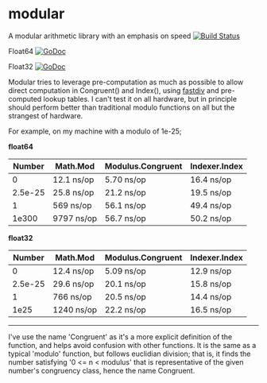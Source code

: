 # modular
A modular arithmetic library with an emphasis on speed
[![Build Status](https://travis-ci.org/stewi1014/modular.svg?branch=master)](https://travis-ci.org/stewi1014/modular)

Float64
[![GoDoc](https://godoc.org/github.com/stewi1014/modular/modular64?status.svg)](https://godoc.org/github.com/stewi1014/modular/modular64)

Float32
[![GoDoc](https://godoc.org/github.com/stewi1014/modular/modular32?status.svg)](https://godoc.org/github.com/stewi1014/modular/modular32)


Modular tries to leverage pre-computation as much as possible to allow direct computation in Congruent() and Index(), using [fastdiv] and pre-computed lookup tables. I can't test it on all hardware, but in principle should perform better than traditional modulo functions on all but the strangest of hardware.

For example, on my machine with a modulo of 1e-25;

**float64**

| Number | Math.Mod | Modulus.Congruent | Indexer.Index |
| ------ | ------ | ------ | ------ |
| 0 | 12.1 ns/op | 5.70 ns/op | 16.4 ns/op |
| 2.5e-25 | 25.8 ns/op | 21.2 ns/op | 19.5 ns/op |
| 1 | 569 ns/op | 56.1 ns/op | 49.4 ns/op |
| 1e300 | 9797 ns/op | 56.7 ns/op | 50.2 ns/op |


**float32**

| Number | Math.Mod | Modulus.Congruent | Indexer.Index |
| ------ | ------ | ------ | ------ |
| 0 | 12.4 ns/op | 5.09 ns/op | 12.9 ns/op |
| 2.5e-25 | 29.6 ns/op | 20.1 ns/op | 15.8 ns/op |
| 1 | 766 ns/op | 20.5 ns/op | 14.4 ns/op |
| 1e25 | 1240 ns/op | 22.2 ns/op | 16.5 ns/op |

***

I've use the name 'Congruent' as it's a more explicit definition of the function, and helps avoid confusion with other functions. It is the same as a typical 'modulo' function, but follows euclidian division; that is, it finds the number satisfying '0 <= n < modulus' that is representative of the given number's congruency class, hence the name Congruent.


[fastdiv]: <https://github.com/bmkessler/fastdiv>
